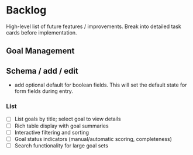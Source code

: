 # Backlog

High-level list of future features / improvements. Break into detailed task cards before implementation.

## Goal Management

## Schema / add / edit

- add optional default for boolean fields. This will set the default state for form fields during entry.

### List

  - [ ] List goals by title; select goal to view details
  - [ ] Rich table display with goal summaries
  - [ ] Interactive filtering and sorting
  - [ ] Goal status indicators (manual/automatic scoring, completeness)
  - [ ] Search functionality for large goal sets